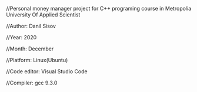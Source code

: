 //Personal money manager project for C++ programing course in Metropolia University Of Applied Scientist

//Author: Danil Sisov

//Year: 2020

//Month: December

//Platform: Linux(Ubuntu)

//Code editor: Visual Studio Code

//Compiler: gcc 9.3.0
